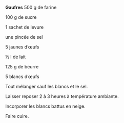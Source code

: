 
**Gaufres**
500 g de farine

100 g de sucre

1 sachet de levure

une pincée de sel

5 jaunes d’œufs

½ l de lait

125 g de beurre

5 blancs d’œufs

Tout mélanger sauf les blancs et le sel.

Laisser reposer 2 à 3 heures à température ambiante.

Incorporer les blancs battus en neige.

Faire cuire.
